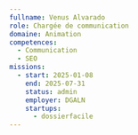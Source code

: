 ```yaml
---
fullname: Venus Alvarado
role: Chargée de communication
domaine: Animation
competences:
  - Communication
  - SEO
missions:
  - start: 2025-01-08
    end: 2025-07-31
    status: admin
    employer: DGALN
    startups:
      - dossierfacile
---
```

